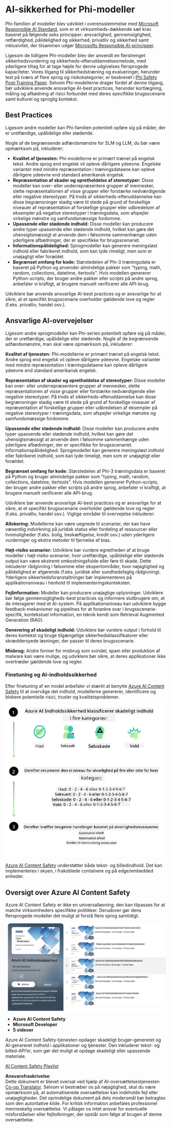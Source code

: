 <!--
CO_OP_TRANSLATOR_METADATA:
{
  "original_hash": "c8273672cc57df2be675407a1383aaf0",
  "translation_date": "2025-05-09T06:03:20+00:00",
  "source_file": "md/01.Introduction/01/01.AISafety.md",
  "language_code": "da"
}
-->
# AI-sikkerhed for Phi-modeller  
Phi-familien af modeller blev udviklet i overensstemmelse med [Microsoft Responsible AI Standard](https://query.prod.cms.rt.microsoft.com/cms/api/am/binary/RE5cmFl), som er et virksomheds-dækkende sæt krav baseret på følgende seks principper: ansvarlighed, gennemsigtighed, retfærdighed, pålidelighed og sikkerhed, privatliv og sikkerhed samt inklusivitet, der tilsammen udgør [Microsofts Responsible AI-principper](https://www.microsoft.com/ai/responsible-ai).  

Ligesom de tidligere Phi-modeller blev der anvendt en flerstrenget sikkerhedsvurdering og sikkerheds-efteruddannelsesmetode, med yderligere tiltag for at tage højde for denne udgivelses flersprogede kapaciteter. Vores tilgang til sikkerhedstræning og evalueringer, herunder test på tværs af flere sprog og risikokategorier, er beskrevet i [Phi Safety Post-Training Paper](https://arxiv.org/abs/2407.13833). Selvom Phi-modellerne drager fordel af denne tilgang, bør udviklere anvende ansvarlige AI-best practices, herunder kortlægning, måling og afbødning af risici forbundet med deres specifikke brugsscenarie samt kulturel og sproglig kontekst.  

## Best Practices  

Ligesom andre modeller kan Phi-familien potentielt opføre sig på måder, der er uretfærdige, upålidelige eller stødende.  

Nogle af de begrænsende adfærdsmønstre for SLM og LLM, du bør være opmærksom på, inkluderer:  

- **Kvalitet af tjenesten:** Phi-modellerne er primært trænet på engelsk tekst. Andre sprog end engelsk vil opleve dårligere ydeevne. Engelske varianter med mindre repræsentation i træningsdataene kan opleve dårligere ydeevne end standard amerikansk engelsk.  
- **Repræsentation af skader og opretholdelse af stereotyper:** Disse modeller kan over- eller underrepræsentere grupper af mennesker, slette repræsentationen af visse grupper eller forstærke nedværdigende eller negative stereotyper. På trods af sikkerheds-efteruddannelse kan disse begrænsninger stadig være til stede på grund af forskellige niveauer af repræsentation af forskellige grupper eller udbredelsen af eksempler på negative stereotyper i træningsdata, som afspejler virkelige mønstre og samfundsmæssige fordomme.  
- **Upassende eller stødende indhold:** Disse modeller kan producere andre typer upassende eller stødende indhold, hvilket kan gøre det uhensigtsmæssigt at anvende dem i følsomme sammenhænge uden yderligere afbødninger, der er specifikke for brugsscenariet.  
- **Informationspålidelighed:** Sprogmodeller kan generere meningsløst indhold eller fabrikeret indhold, som kan lyde rimeligt, men som er unøjagtigt eller forældet.  
- **Begrænset omfang for kode:** Størstedelen af Phi-3 træningsdata er baseret på Python og anvender almindelige pakker som "typing, math, random, collections, datetime, itertools". Hvis modellen genererer Python-scripts, der bruger andre pakker eller scripts på andre sprog, anbefaler vi kraftigt, at brugere manuelt verificerer alle API-brug.  

Udviklere bør anvende ansvarlige AI-best practices og er ansvarlige for at sikre, at et specifikt brugsscenarie overholder gældende love og regler (f.eks. privatliv, handel osv.).  

## Ansvarlige AI-overvejelser  

Ligesom andre sprogmodeller kan Phi-serien potentielt opføre sig på måder, der er uretfærdige, upålidelige eller stødende. Nogle af de begrænsende adfærdsmønstre, man skal være opmærksom på, inkluderer:  

**Kvalitet af tjenesten:** Phi-modellerne er primært trænet på engelsk tekst. Andre sprog end engelsk vil opleve dårligere ydeevne. Engelske varianter med mindre repræsentation i træningsdataene kan opleve dårligere ydeevne end standard amerikansk engelsk.  

**Repræsentation af skader og opretholdelse af stereotyper:** Disse modeller kan over- eller underrepræsentere grupper af mennesker, slette repræsentationen af visse grupper eller forstærke nedværdigende eller negative stereotyper. På trods af sikkerheds-efteruddannelse kan disse begrænsninger stadig være til stede på grund af forskellige niveauer af repræsentation af forskellige grupper eller udbredelsen af eksempler på negative stereotyper i træningsdata, som afspejler virkelige mønstre og samfundsmæssige fordomme.  

**Upassende eller stødende indhold:** Disse modeller kan producere andre typer upassende eller stødende indhold, hvilket kan gøre det uhensigtsmæssigt at anvende dem i følsomme sammenhænge uden yderligere afbødninger, der er specifikke for brugsscenariet.  
Informationspålidelighed: Sprogmodeller kan generere meningsløst indhold eller fabrikeret indhold, som kan lyde rimeligt, men som er unøjagtigt eller forældet.  

**Begrænset omfang for kode:** Størstedelen af Phi-3 træningsdata er baseret på Python og bruger almindelige pakker som "typing, math, random, collections, datetime, itertools". Hvis modellen genererer Python-scripts, der bruger andre pakker eller scripts på andre sprog, anbefaler vi kraftigt, at brugere manuelt verificerer alle API-brug.  

Udviklere bør anvende ansvarlige AI-best practices og er ansvarlige for at sikre, at et specifikt brugsscenarie overholder gældende love og regler (f.eks. privatliv, handel osv.). Vigtige områder til overvejelse inkluderer:  

**Allokering:** Modellerne kan være uegnede til scenarier, der kan have væsentlig indvirkning på juridisk status eller fordeling af ressourcer eller livsmuligheder (f.eks. bolig, beskæftigelse, kredit osv.) uden yderligere vurderinger og ekstra metoder til fjernelse af bias.  

**Højt-risiko scenarier:** Udviklere bør vurdere egnetheden af at bruge modeller i højt-risiko scenarier, hvor uretfærdige, upålidelige eller stødende output kan være ekstremt omkostningsfulde eller føre til skade. Dette inkluderer rådgivning i følsomme eller ekspertområder, hvor nøjagtighed og pålidelighed er afgørende (f.eks. juridisk eller sundhedsfaglig rådgivning). Yderligere sikkerhedsforanstaltninger bør implementeres på applikationsniveau i henhold til implementeringskonteksten.  

**Fejlinformation:** Modeller kan producere unøjagtige oplysninger. Udviklere bør følge gennemsigtigheds-best practices og informere slutbrugere om, at de interagerer med et AI-system. På applikationsniveau kan udviklere bygge feedback-mekanismer og pipelines for at forankre svar i brugsscenarie-specifik, kontekstuel information, en teknik kendt som Retrieval Augmented Generation (RAG).  

**Generering af skadeligt indhold:** Udviklere bør vurdere output i forhold til deres kontekst og bruge tilgængelige sikkerhedsklassifikatorer eller skræddersyede løsninger, der passer til deres brugsscenarie.  

**Misbrug:** Andre former for misbrug som svindel, spam eller produktion af malware kan være mulige, og udviklere bør sikre, at deres applikationer ikke overtræder gældende love og regler.  

### Finetuning og AI-indholdssikkerhed  

Efter finetuning af en model anbefaler vi stærkt at benytte [Azure AI Content Safety](https://learn.microsoft.com/azure/ai-services/content-safety/overview) til at overvåge det indhold, modellerne genererer, identificere og blokere potentielle risici, trusler og kvalitetsproblemer.  

![Phi3AISafety](../../../../../translated_images/01.phi3aisafety.b950fac78d0cda701abf8181b3cfdabf328f70d0d5c096d5ebf842a2db62615f.da.png)  

[Azure AI Content Safety](https://learn.microsoft.com/azure/ai-services/content-safety/overview) understøtter både tekst- og billedindhold. Det kan implementeres i skyen, i frakoblede containere og på edge/embedded enheder.  

## Oversigt over Azure AI Content Safety  

Azure AI Content Safety er ikke en universalløsning; den kan tilpasses for at matche virksomheders specifikke politikker. Derudover gør dens flersprogede modeller det muligt at forstå flere sprog samtidigt.  

![AIContentSafety](../../../../../translated_images/01.AIcontentsafety.da9a83e9538e688418877be04138e05621b0ab1222565ac2761e28677a59fdb4.da.png)  

- **Azure AI Content Safety**  
- **Microsoft Developer**  
- **5 videoer**  

Azure AI Content Safety-tjenesten opdager skadeligt bruger-genereret og AI-genereret indhold i applikationer og tjenester. Den inkluderer tekst- og billed-API’er, som gør det muligt at opdage skadeligt eller upassende materiale.  

[AI Content Safety Playlist](https://www.youtube.com/playlist?list=PLlrxD0HtieHjaQ9bJjyp1T7FeCbmVcPkQ)

**Ansvarsfraskrivelse**:  
Dette dokument er blevet oversat ved hjælp af AI-oversættelsestjenesten [Co-op Translator](https://github.com/Azure/co-op-translator). Selvom vi bestræber os på nøjagtighed, skal du være opmærksom på, at automatiserede oversættelser kan indeholde fejl eller unøjagtigheder. Det oprindelige dokument på dets modersmål bør betragtes som den autoritative kilde. For kritisk information anbefales professionel menneskelig oversættelse. Vi påtager os intet ansvar for eventuelle misforståelser eller fejltolkninger, der opstår som følge af brugen af denne oversættelse.